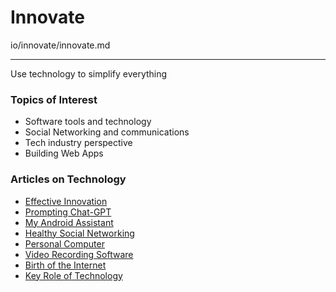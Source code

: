 # Innovate

io/innovate/innovate.md

---

Use technology to simplify everything

### Topics of Interest

- Software tools and technology
- Social Networking and communications
- Tech industry perspective
- Building Web Apps

### Articles on Technology

* [Effective Innovation](/innovation/)
* [Prompting Chat-GPT](/chatGPT-prompt/)
* [My Android Assistant](/chet-gupta/)
* [Healthy Social Networking](/social-media/)
* [Personal Computer](/personal-computer/)
* [Video Recording Software](/video-recording-software/)
* [Birth of the Internet](/birth-of-the-internet/)
* [Key Role of Technology](/technology/)


